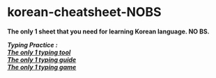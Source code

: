 # korean-cheatsheet-NOBS
<B>The only 1 sheet that you need for learning Korean language. NO BS.<B><br>

<i>Typing Practice :<br>
[The only 1 typing tool](https://www.branah.com/korean) <br>
[The only 1 typing guide](https://www.90daykorean.com/typing-in-korean/)<br>
[The only 1 typing game](https://play.typeracer.com/?universe=lang_ko)<br></i>
